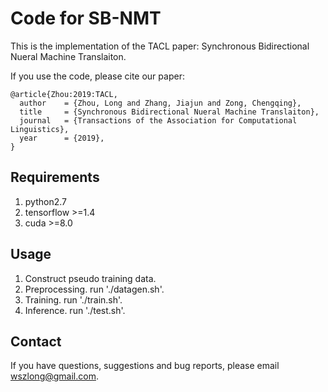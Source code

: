 
Code for SB-NMT
===
This is the implementation of the TACL paper: Synchronous Bidirectional Nueral Machine Translaiton. 

If you use the code, please cite our paper:

<pre><code>@article{Zhou:2019:TACL,
  author    = {Zhou, Long and Zhang, Jiajun and Zong, Chengqing},
  title     = {Synchronous Bidirectional Nueral Machine Translaiton},
  journal   = {Transactions of the Association for Computational Linguistics},
  year      = {2019},
}
</code></pre>

Requirements
---
1. python2.7
2. tensorflow >=1.4
3. cuda >=8.0

Usage
---
1. Construct pseudo training data.
2. Preprocessing. run './datagen.sh'.
3. Training. run './train.sh'.
4. Inference. run './test.sh'.

Contact
---
If you have questions, suggestions and bug reports, please email wszlong@gmail.com.

